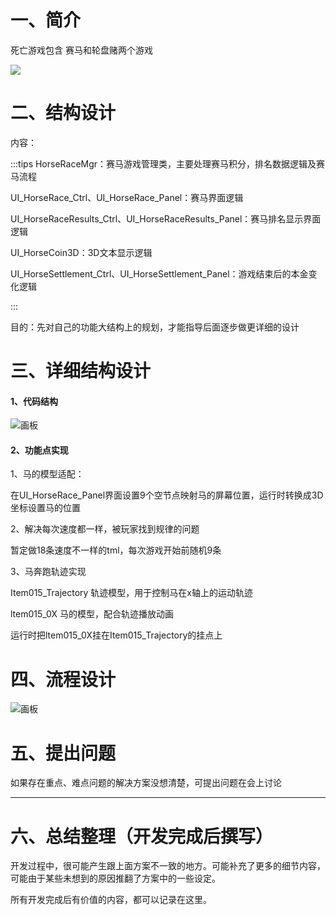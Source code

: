 # 一、简介
死亡游戏包含  赛马和轮盘赌两个游戏

![](https://cdn.nlark.com/yuque/0/2024/png/44744345/1730799284383-42588310-99ed-4e5e-ad10-1eb9721a86d0.png)

# 二、结构设计
内容：

:::tips
  HorseRaceMgr：赛马游戏管理类，主要处理赛马积分，排名数据逻辑及赛马流程

  UI_HorseRace_Ctrl、UI_HorseRace_Panel：赛马界面逻辑

  UI_HorseRaceResults_Ctrl、UI_HorseRaceResults_Panel：赛马排名显示界面逻辑

  UI_HorseCoin3D：3D文本显示逻辑

  UI_HorseSettlement_Ctrl、UI_HorseSettlement_Panel：游戏结束后的本金变化逻辑

:::

目的：先对自己的功能大结构上的规划，才能指导后面逐步做更详细的设计



# 三、详细结构设计
#### 1、代码结构
![画板](https://cdn.nlark.com/yuque/0/2024/jpeg/44744345/1730803169294-0668b401-f7f9-480e-8aad-4c2f6623c90e.jpeg)

#### 2、功能点实现
1、马的模型适配：

在UI_HorseRace_Panel界面设置9个空节点映射马的屏幕位置，运行时转换成3D坐标设置马的位置

2、解决每次速度都一样，被玩家找到规律的问题

暂定做18条速度不一样的tml，每次游戏开始前随机9条

3、马奔跑轨迹实现

Item015_Trajectory 轨迹模型，用于控制马在x轴上的运动轨迹

ltem015_0X 马的模型，配合轨迹播放动画

运行时把ltem015_0X挂在Item015_Trajectory的挂点上

# 四、流程设计
![画板](https://cdn.nlark.com/yuque/0/2024/jpeg/44744345/1730871571539-640791d7-bba2-4a23-9f39-50dceb92d359.jpeg)



# 五、提出问题
如果存在重点、难点问题的解决方案没想清楚，可提出问题在会上讨论



---

# 六、总结整理（开发完成后撰写）
开发过程中，很可能产生跟上面方案不一致的地方。可能补充了更多的细节内容，可能由于某些未想到的原因推翻了方案中的一些设定。

所有开发完成后有价值的内容，都可以记录在这里。


